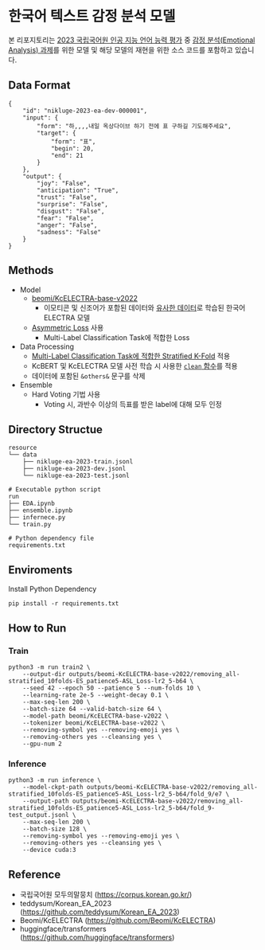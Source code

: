 # 한국어 텍스트 감정 분석 모델
본 리포지토리는 [2023 국립국어원 인공 지능 언어 능력 평가](https://corpus.korean.go.kr/taskOrdtm/taskList.do?taskOrdtmId=103) 중 [감정 분석(Emotional Analysis) 과제](https://corpus.korean.go.kr/taskOrdtm/taskList.do?taskOrdtmId=103)를 위한 모델 및 해당 모델의 재현을 위한 소스 코드를 포함하고 있습니다.

## Data Format
```
{
    "id": "nikluge-2023-ea-dev-000001",
    "input": {
        "form": "하,,,,내일 옥상다이브 하기 전에 표 구하길 기도해주세요",
        "target": {
            "form": "표",
            "begin": 20,
            "end": 21
        }
    },
    "output": {
        "joy": "False",
        "anticipation": "True",
        "trust": "False",
        "surprise": "False",
        "disgust": "False",
        "fear": "False",
        "anger": "False",
        "sadness": "False"
    }
}
```

## Methods
- Model
    - [beomi/KcELECTRA-base-v2022](https://huggingface.co/beomi/KcELECTRA-base-v2022)
        - 이모티콘 및 신조어가 포함된 데이터와 [유사한 데이터](https://github.com/Beomi/KcBERT/releases/tag/v2022.3Q)로 학습된 한국어 ELECTRA 모델
    - [Asymmetric Loss](https://arxiv.org/abs/2009.14119) 사용 
        - Multi-Label Classification Task에 적합한 Loss
- Data Processing
    - [Multi-Label Classification Task에 적합한 Stratified K-Fold](https://github.com/trent-b/iterative-stratification#multilabelstratifiedkfold) 적용
    - KcBERT 및 KcELECTRA 모델 사전 학습 시 사용한 [`clean` 함수](https://github.com/Beomi/KcBERT#preprocessing)를 적용
    - 데이터에 포함된 `&others&` 문구를 삭제
- Ensemble
    - Hard Voting 기법 사용
        - Voting 시, 과반수 이상의 득표를 받은 label에 대해 모두 인정

## Directory Structue
```
resource
└── data
    ├── nikluge-ea-2023-train.jsonl
    ├── nikluge-ea-2023-dev.jsonl
    └── nikluge-ea-2023-test.jsonl

# Executable python script
run
├── EDA.ipynb
├── ensemble.ipynb
├── infernece.py
└── train.py

# Python dependency file
requirements.txt
```


## Enviroments

Install Python Dependency
```
pip install -r requirements.txt
```

## How to Run
### Train

```
python3 -m run train2 \
    --output-dir outputs/beomi-KcELECTRA-base-v2022/removing_all-stratified_10folds-ES_patience5-ASL_Loss-lr2_5-b64 \
    --seed 42 --epoch 50 --patience 5 --num-folds 10 \
    --learning-rate 2e-5 --weight-decay 0.1 \
    --max-seq-len 200 \
    --batch-size 64 --valid-batch-size 64 \
    --model-path beomi/KcELECTRA-base-v2022 \
    --tokenizer beomi/KcELECTRA-base-v2022 \
    --removing-symbol yes --removing-emoji yes \
    --removing-others yes --cleansing yes \
    --gpu-num 2
```

### Inference

```
python3 -m run inference \
    --model-ckpt-path outputs/beomi-KcELECTRA-base-v2022/removing_all-stratified_10folds-ES_patience5-ASL_Loss-lr2_5-b64/fold_9/e7 \
    --output-path outputs/beomi-KcELECTRA-base-v2022/removing_all-stratified_10folds-ES_patience5-ASL_Loss-lr2_5-b64/fold_9-test_output.jsonl \
    --max-seq-len 200 \
    --batch-size 128 \
    --removing-symbol yes --removing-emoji yes \
    --removing-others yes --cleansing yes \
    --device cuda:3
```

## Reference
- 국립국어원 모두의말뭉치 (https://corpus.korean.go.kr/)  
- teddysum/Korean_EA_2023 (https://github.com/teddysum/Korean_EA_2023)
- Beomi/KcELECTRA (https://github.com/Beomi/KcELECTRA)
- huggingface/transformers (https://github.com/huggingface/transformers)  
